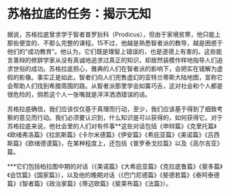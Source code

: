# 苏格拉底的任务：揭示无知

据说，苏格拉底曾求学于智者普罗狄科（Prodicus），但由于家境贫寒，他只能上那些便宜的、不那么完整的课程。15不过，他越是熟悉智者派的教导，越是困惑于他们的“成功教育”。他认为，它们既是理智上错误的，也是道德上有害的。这些能言善辩的修辞学家从没有真诚地追求过真正的知识，却居然装模作样地指导人们追求世俗的成功。苏格拉底担心，雅典的人们在智者派的影响下，会把实在错解为虚假的影像。事实正是如此，智者们向人们兜售虚幻的亚特兰蒂斯大陆地图，宣称它会帮助人们找到希腊周围的路。从智者派那里学会如簧巧舌，这对社会和个人都是很危险的，倘若这个人一张嘴就是洋洋洒洒错误的话。

苏格拉底确信，我们应该仅仅基于真理而行动，至少，我们应该基于得到了细致考察的意见而行动。我们必须要认识到，什么知识是可以获得的，如何获得它。对于苏格拉底来说，他社会里的人们对有件事**这些对话包括《申辩篇》《克里托篇》《欧绪弗洛篇》《拉凯斯篇》《卡尔米德篇》《伊安篇》《希庇亚篇》《美诺篇》《吕西斯篇》《欧绪德谟篇》，在某种程度上，还包括《普罗泰戈拉篇》以及《高尔吉亚》篇。

***它们包括柏拉图中期的对话（《美诺篇》《大希庇亚篇》《克拉底鲁篇》《斐多篇》《会饮篇》《国家篇》），以及他的晚期对话（《巴门尼德篇》《斐德若篇》《泰阿泰德篇》《智者篇》《政治家篇》《蒂迈欧篇》《斐莱布篇》《法篇》）。